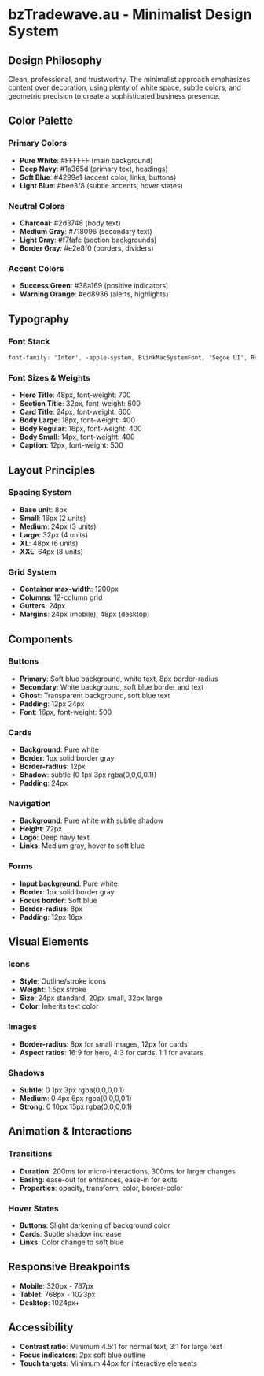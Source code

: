 # bzTradewave.au - Minimalist Design System

## Design Philosophy
Clean, professional, and trustworthy. The minimalist approach emphasizes content over decoration, using plenty of white space, subtle colors, and geometric precision to create a sophisticated business presence.

## Color Palette

### Primary Colors
- **Pure White**: #FFFFFF (main background)
- **Deep Navy**: #1a365d (primary text, headings)
- **Soft Blue**: #4299e1 (accent color, links, buttons)
- **Light Blue**: #bee3f8 (subtle accents, hover states)

### Neutral Colors
- **Charcoal**: #2d3748 (body text)
- **Medium Gray**: #718096 (secondary text)
- **Light Gray**: #f7fafc (section backgrounds)
- **Border Gray**: #e2e8f0 (borders, dividers)

### Accent Colors
- **Success Green**: #38a169 (positive indicators)
- **Warning Orange**: #ed8936 (alerts, highlights)

## Typography

### Font Stack
```css
font-family: 'Inter', -apple-system, BlinkMacSystemFont, 'Segoe UI', Roboto, sans-serif;
```

### Font Sizes & Weights
- **Hero Title**: 48px, font-weight: 700
- **Section Title**: 32px, font-weight: 600
- **Card Title**: 24px, font-weight: 600
- **Body Large**: 18px, font-weight: 400
- **Body Regular**: 16px, font-weight: 400
- **Body Small**: 14px, font-weight: 400
- **Caption**: 12px, font-weight: 500

## Layout Principles

### Spacing System
- **Base unit**: 8px
- **Small**: 16px (2 units)
- **Medium**: 24px (3 units)
- **Large**: 32px (4 units)
- **XL**: 48px (6 units)
- **XXL**: 64px (8 units)

### Grid System
- **Container max-width**: 1200px
- **Columns**: 12-column grid
- **Gutters**: 24px
- **Margins**: 24px (mobile), 48px (desktop)

## Components

### Buttons
- **Primary**: Soft blue background, white text, 8px border-radius
- **Secondary**: White background, soft blue border and text
- **Ghost**: Transparent background, soft blue text
- **Padding**: 12px 24px
- **Font**: 16px, font-weight: 500

### Cards
- **Background**: Pure white
- **Border**: 1px solid border gray
- **Border-radius**: 12px
- **Shadow**: subtle (0 1px 3px rgba(0,0,0,0.1))
- **Padding**: 24px

### Navigation
- **Background**: Pure white with subtle shadow
- **Height**: 72px
- **Logo**: Deep navy text
- **Links**: Medium gray, hover to soft blue

### Forms
- **Input background**: Pure white
- **Border**: 1px solid border gray
- **Focus border**: Soft blue
- **Border-radius**: 8px
- **Padding**: 12px 16px

## Visual Elements

### Icons
- **Style**: Outline/stroke icons
- **Weight**: 1.5px stroke
- **Size**: 24px standard, 20px small, 32px large
- **Color**: Inherits text color

### Images
- **Border-radius**: 8px for small images, 12px for cards
- **Aspect ratios**: 16:9 for hero, 4:3 for cards, 1:1 for avatars

### Shadows
- **Subtle**: 0 1px 3px rgba(0,0,0,0.1)
- **Medium**: 0 4px 6px rgba(0,0,0,0.1)
- **Strong**: 0 10px 15px rgba(0,0,0,0.1)

## Animation & Interactions

### Transitions
- **Duration**: 200ms for micro-interactions, 300ms for larger changes
- **Easing**: ease-out for entrances, ease-in for exits
- **Properties**: opacity, transform, color, border-color

### Hover States
- **Buttons**: Slight darkening of background color
- **Cards**: Subtle shadow increase
- **Links**: Color change to soft blue

## Responsive Breakpoints
- **Mobile**: 320px - 767px
- **Tablet**: 768px - 1023px
- **Desktop**: 1024px+

## Accessibility
- **Contrast ratio**: Minimum 4.5:1 for normal text, 3:1 for large text
- **Focus indicators**: 2px soft blue outline
- **Touch targets**: Minimum 44px for interactive elements

